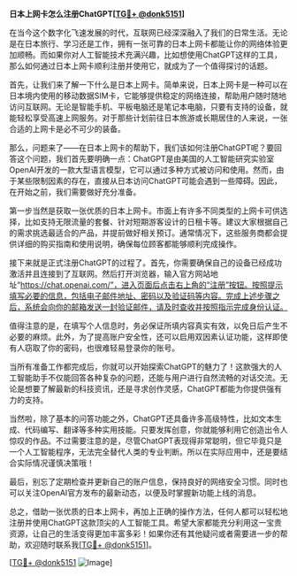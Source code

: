 **日本上网卡怎么注册ChatGPT[[TG💪+ @donk5151](https://t.me/s/donk5151)]**

在当今这个数字化飞速发展的时代，互联网已经深深融入了我们的日常生活。无论是在日本旅行、学习还是工作，拥有一张可靠的日本上网卡都能让你的网络体验更加顺畅。而如果你对人工智能技术充满兴趣，比如想使用ChatGPT这样的工具，那么如何通过日本上网卡顺利注册并使用它，就成为了一个值得探讨的话题。

首先，让我们来了解一下什么是日本上网卡。简单来说，日本上网卡是一种可以在日本境内使用的移动数据SIM卡，它能够提供稳定的网络连接，帮助用户随时随地访问互联网。无论是智能手机、平板电脑还是笔记本电脑，只要有支持的设备，就能轻松享受高速上网服务。对于那些计划前往日本旅游或长期居住的人来说，一张合适的上网卡是必不可少的装备。

那么，问题来了——在日本上网卡的帮助下，我们该如何注册ChatGPT呢？要回答这个问题，我们首先要明确一点：ChatGPT是由美国的人工智能研究实验室OpenAI开发的一款大型语言模型，它可以通过多种方式被访问和使用。然而，由于某些限制因素的存在，直接从日本访问ChatGPT可能会遇到一些障碍。因此，在开始之前，我们需要做好充分准备。

第一步当然是获取一张优质的日本上网卡。市面上有许多不同类型的上网卡可供选择，比如支持无限流量的套餐、针对短期游客设计的日租卡等。建议大家根据自己的需求挑选最适合的产品，并提前做好相关预订。通常情况下，这些服务商都会提供详细的购买指南和使用说明，确保每位顾客都能够顺利完成操作。

接下来就是正式注册ChatGPT的过程了。首先，你需要确保自己的设备已经成功激活并且连接到了互联网。然后打开浏览器，输入官方网站地址“https://chat.openai.com/”，进入页面后点击右上角的“注册”按钮。按照提示填写必要的信息，包括电子邮件地址、密码以及验证码等内容。完成上述步骤之后，系统会向你的邮箱发送一封验证邮件，请及时查收并按照指示完成身份认证。

值得注意的是，在填写个人信息时，务必保证所填内容真实有效，以免日后产生不必要的麻烦。此外，为了提高账户安全性，还可以启用双因素认证功能，这样即使有人窃取了你的密码，也很难轻易登录你的账号。

当所有准备工作都完成后，你就可以开始探索ChatGPT的魅力了！这款强大的人工智能助手不仅能回答各种复杂的问题，还能与用户进行自然流畅的对话交流。无论是想要了解最新的科技资讯，还是寻求创作灵感，ChatGPT都能为你提供强有力的支持。

当然啦，除了基本的问答功能之外，ChatGPT还具备许多高级特性，比如文本生成、代码编写、翻译等多种实用技能。只要发挥创意，你就能够利用它创造出令人惊叹的作品。不过需要注意的是，尽管ChatGPT表现得非常聪明，但它毕竟只是一个人工智能程序，无法完全替代人类的专业判断。所以在实际应用中，还是要结合实际情况谨慎决策哦！

最后，别忘了定期检查并更新自己的账户信息，保持良好的网络安全习惯。同时也可以关注OpenAI官方发布的最新动态，以便及时掌握新功能上线的消息。

总之，借助一张优质的日本上网卡，再加上正确的操作方法，任何人都可以轻松地注册并使用ChatGPT这款顶尖的人工智能工具。希望大家都能充分利用这一宝贵资源，让自己的生活变得更加丰富多彩！如果你还有其他疑问或者需要进一步的帮助，欢迎随时联系我[[TG💪+ @donk5151](https://t.me/s/donk5151)]。

[[TG💪+ @donk5151](https://t.me/s/donk5151) ![Image](https://i.postimg.cc/rwNCRYN7/Snipaste-2025-04-30-17-27-05.png)]